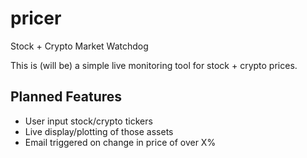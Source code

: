 # pricer
Stock + Crypto Market Watchdog

This is (will be) a simple live monitoring tool for stock + crypto prices.

## Planned Features

* User input stock/crypto tickers
* Live display/plotting of those assets
* Email triggered on change in price of over X%
